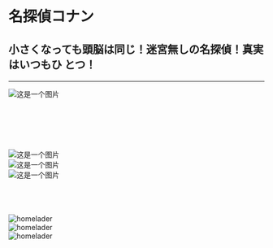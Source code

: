 #   名探偵コナン  




## 小さくなっても頭脳は同じ！迷宮無しの名探偵！真実はいつもひ  とつ！   


####   

***


![这是一个图片](./6.jpg)  

​	
​	
​	
​	
​	
![这是一个图片](./7.jpg)  
![这是一个图片](./8.jpg)  
![这是一个图片](./9.jpg)  
​	
​	
​	
​	
![homelader](./10.jpg)  
![homelader](./11.jpg)  
![homelader](./12.jpg)  